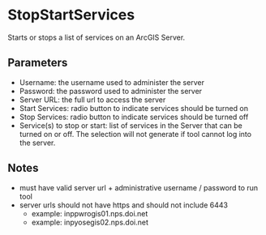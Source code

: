# StopStartServices
Starts or stops a list of services on an ArcGIS Server.

## Parameters
- Username: the username used to administer the server
- Password: the password used to administer the server
- Server URL: the full url to access the server
- Start Services: radio button to indicate services should be turned on
- Stop Services: radio button to indicate services should be turned off
- Service(s) to stop or start: list of services in the Server that can be turned on or off. The selection will not generate if tool cannot log into the server.

## Notes
- must have valid server url + administrative username / password to run tool
- server urls should not have https and should not include 6443
    - example: inppwrogis01.nps.doi.net
    - example: inpyosegis02.nps.doi.net


